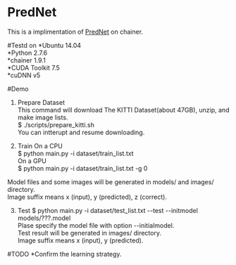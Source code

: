 # PredNet
This is a implimentation of [PredNet][] on chainer.

[PredNet]: http://arxiv.org/abs/1605.08104 "Lotter, William, Gabriel Kreiman, and David Cox. \"Deep Predictive Coding Networks for Video Prediction and Unsupervised Learning.\" arXiv preprint arXiv:1605.08104 (2016)."

#Testd on
*Ubuntu 14.04  
*Python 2.7.6  
*chainer 1.9.1  
*CUDA Toolkit 7.5  
*cuDNN v5  

#Demo
1. Prepare Dataset  
This command will download The KITTI Dataset(about 47GB), unzip, and make image lists.  
$ ./scripts/prepare_kitti.sh  
You can intterupt and resume downloading.  

2. Train
On a CPU  
$ python main.py -i dataset/train_list.txt  
On a GPU  
$ python main.py -i dataset/train_list.txt -g 0  
  
Model files and some images will be generated in models/ and images/ directory.   
Image suffix means x (input), y (predicted), z (correct).  

3. Test
$ python main.py -i dataset/test_list.txt --test --initmodel models/???.model  
Plase specify the model file with option --initialmodel.  
Test result will be generated in images/ directory.  
Image suffix means x (input), y (predicted).  

#TODO
*Confirm the learning strategy.  

